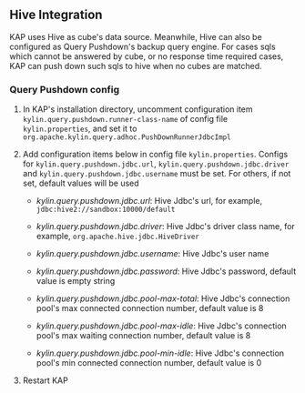 ## Hive Integration

KAP uses Hive as cube's data source. Meanwhile, Hive can also be configured as Query Pushdown's backup query engine. For cases sqls which cannot be answered by cube, or no response time required cases, KAP can push down such sqls to hive when no cubes are matched.

### Query Pushdown config

1. In KAP's installation directory, uncomment configuration item `kylin.query.pushdown.runner-class-name` of config file `kylin.properties`, and set it to `org.apache.kylin.query.adhoc.PushDownRunnerJdbcImpl`

2. Add configuration items below in config file `kylin.properties`. Configs for `kylin.query.pushdown.jdbc.url`, `kylin.query.pushdown.jdbc.driver` and `kylin.query.pushdown.jdbc.username` must be set. For others, if not set, default values will be used

   - *kylin.query.pushdown.jdbc.url*: Hive Jdbc's url, for example, `jdbc:hive2://sandbox:10000/default`

   - *kylin.query.pushdown.jdbc.driver*: Hive Jdbc's driver class name, for example, `org.apache.hive.jdbc.HiveDriver`

   - *kylin.query.pushdown.jdbc.username*: Hive Jdbc's user name

   - *kylin.query.pushdown.jdbc.password*: Hive Jdbc's password, default value is empty string

   - *kylin.query.pushdown.jdbc.pool-max-total*: Hive Jdbc's connection pool's max connected connection number, default value is 8

   - *kylin.query.pushdown.jdbc.pool-max-idle*: Hive Jdbc's connection pool's max waiting connection number, default value is 8

   - *kylin.query.pushdown.jdbc.pool-min-idle*: Hive Jdbc's connection pool's min connected connection number, default value is 0

3. Restart KAP
